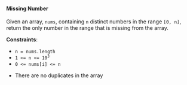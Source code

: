 #### Missing Number

Given an array, `nums`, containing `n` distinct numbers in the range `[0, n]`,
return the only number in the range that is missing from the array.

**Constraints**:

- `n = nums.length`
- <code>1 <= n <= 10<sup>3</sup></code>
- `0 <= nums[i] <= n`

* There are no duplicates in the array
